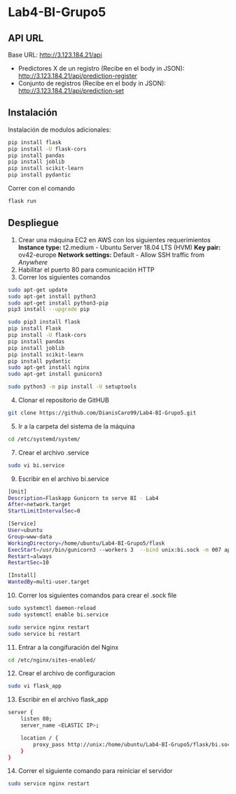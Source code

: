 # Lab4-BI-Grupo5
## API URL
Base URL: http://3.123.184.21/api
  - Predictores X de un registro (Recibe en el body in JSON): http://3.123.184.21/api/prediction-register 
  - Conjunto de registros (Recibe en el body in JSON): http://3.123.184.21/api/prediction-set

## Instalación
  Instalación de modulos adicionales:
```bash
pip install flask
pip install -U flask-cors
pip install pandas
pip install joblib
pip install scikit-learn
pip install pydantic
```
  Correr con el comando 
 ```bash
flask run
```
## Despliegue
1. Crear una máquina EC2 en AWS  con los siguientes requerimientos
  **Instance type:** t2.medium - Ubuntu Server 18.04 LTS (HVM)
  **Key pair:** ov42-europe
  **Network settings:** Default - Allow SSH traffic from *Anywhere*
2. Habilitar el puerto 80 para comunicación HTTP
3. Correr los siguientes comandos 
```bash
sudo apt-get update
sudo apt-get install python3
sudo apt-get install python3-pip
pip3 install --upgrade pip

sudo pip3 install flask
pip install Flask
pip install -U flask-cors
pip install pandas
pip install joblib
pip install scikit-learn
pip install pydantic
sudo apt-get install nginx
sudo apt-get install gunicorn3

sudo python3 -m pip install -U setuptools
```
4. Clonar el repositorio de GitHUB
```bash
git clone https://github.com/DianisCaro99/Lab4-BI-Grupo5.git
```
5. Ir a la carpeta del sistema de la máquina
```bash
cd /etc/systemd/system/
```
7. Crear el archivo .service
```bash
sudo vi bi.service
```
9. Escribir en el archivo bi.service
```bash
[Unit]
Description=Flaskapp Gunicorn to serve BI - Lab4
After=network.target
StartLimitIntervalSec=0

[Service]
User=ubuntu
Group=www-data
WorkingDirectory=/home/ubuntu/Lab4-BI-Grupo5/flask
ExecStart=/usr/bin/gunicorn3 --workers 3  --bind unix:bi.sock -m 007 app:app --timeout 0
Restart=always
RestartSec=10

[Install]
WantedBy=multi-user.target
```
10. Correr los siguientes comandos para crear el .sock file
```bash
sudo systemctl daemon-reload
sudo systemctl enable bi.service

sudo service nginx restart
sudo service bi restart
```
11. Entrar a la congifuración del Nginx
```bash
cd /etc/nginx/sites-enabled/
```
12. Crear el archivo de configuracion
```bash
sudo vi flask_app
```
13. Escribir en el archivo flask_app
```bash
server {
    listen 80;
    server_name <ELASTIC IP>;

    location / {
        proxy_pass http://unix:/home/ubuntu/Lab4-BI-Grupo5/flask/bi.sock;
    }
}
```
14. Correr el siguiente comando para reiniciar el servidor
```bash
sudo service nginx restart
```
